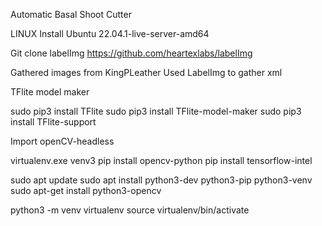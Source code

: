 Automatic Basal Shoot Cutter

LINUX
Install Ubuntu 22.04.1-live-server-amd64

Git clone labelImg
https://github.com/heartexlabs/labelImg 

Gathered images from KingPLeather
Used LabelImg to gather xml

TFlite model maker

sudo pip3 install TFlite
sudo pip3 install TFlite-model-maker
sudo pip3 install TFlite-support

Import openCV-headless

virtualenv.exe venv3
pip install opencv-python
pip install tensorflow-intel



sudo apt update
sudo apt install python3-dev python3-pip python3-venv
sudo apt-get install python3-opencv

python3 -m venv virtualenv
source virtualenv/bin/activate
